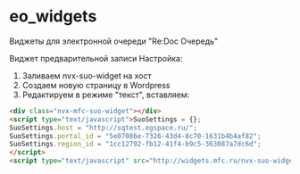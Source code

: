 # eo_widgets
Виджеты для электронной очереди "Re:Doc Очередь"

Виджет предварительной записи
Настройка:

1. Заливаем nvx-suo-widget на хост
2. Создаем новую страницу в Wordpress
3. Редактируем в режиме "текст", вставляем:

```html
<div class="nvx-mfc-suo-widget"></div>
<script type="text/javascript">SuoSettings = {};
SuoSettings.host = "http://sqtest.egspace.ru/";
SuoSettings.portal_id = "5e07086e-7326-43d4-8c70-1631b4b4af82";
SuoSettings.region_id = "1cc12792-fb12-41f4-b9c5-363087a7dc6d";
</script>
<script type="text/javascript" src="http://widgets.mfc.ru/nvx-suo-widget/widget.js"></script>
```
